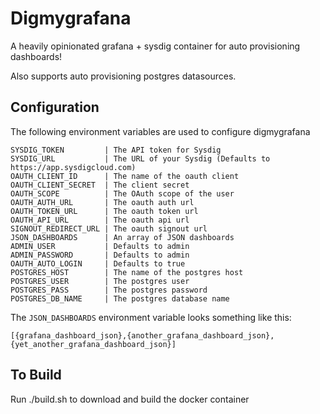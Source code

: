 # Digmygrafana
A heavily opinionated grafana + sysdig container for auto provisioning dashboards!

Also supports auto provisioning postgres datasources.

## Configuration
The following environment variables are used to configure digmygrafana

```
SYSDIG_TOKEN         | The API token for Sysdig
SYSDIG_URL           | The URL of your Sysdig (Defaults to https://app.sysdigcloud.com)
OAUTH_CLIENT_ID      | The name of the oauth client
OAUTH_CLIENT_SECRET  | The client secret
OAUTH_SCOPE          | The OAuth scope of the user
OAUTH_AUTH_URL       | The oauth auth url
OAUTH_TOKEN_URL      | The oauth token url
OAUTH_API_URL        | The oauth api url
SIGNOUT_REDIRECT_URL | The oauth signout url
JSON_DASHBOARDS      | An array of JSON dashboards
ADMIN_USER           | Defaults to admin
ADMIN_PASSWORD       | Defaults to admin
OAUTH_AUTO_LOGIN     | Defaults to true
POSTGRES_HOST        | The name of the postgres host
POSTGRES_USER        | The postgres user
POSTGRES_PASS        | The postgres password
POSTGRES_DB_NAME     | The postgres database name
```

The `JSON_DASHBOARDS` environment variable looks something like this:

```
[{grafana_dashboard_json},{another_grafana_dashboard_json},{yet_another_grafana_dashboard_json}]
```

## To Build
Run ./build.sh to download and build the docker container
